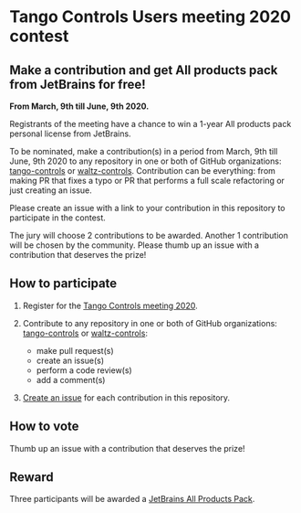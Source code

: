 # Tango Controls Users meeting 2020 contest
 
## Make a contribution and get All products pack from JetBrains for free!

**From March, 9th till June, 9th 2020.**

Registrants of the meeting have a chance to win a 1-year All products pack personal license from JetBrains.

To be nominated, make a contribution(s) in a period from March, 9th till June, 9th 2020 to any repository in one or both of GitHub organizations: [tango-controls](https://github.com/tango-controls) or [waltz-controls](https://github.com/waltz-controls). Contribution can be everything: from making PR that fixes a typo or PR that performs a full scale refactoring or just creating an issue.

Please create an issue with a link to your contribution in this repository to participate in the contest.

The jury will choose 2 contributions to be awarded. Another 1 contribution will be chosen by the community. Please thumb up an issue with a contribution that deserves the prize!

## How to participate

1. Register for the [Tango Controls meeting 2020](https://indico.esrf.fr/indico/event/41/registration/signin?returnURL=https%3A%2F%2Findico.esrf.fr%2Findico%2Fevent%2F41%2Fregistration%2Fregister).

2. Contribute to any repository in one or both of GitHub organizations: [tango-controls](https://github.com/tango-controls) or [waltz-controls](https://github.com/waltz-controls):

   * make pull request(s)
   * create an issue(s)
   * perform a code review(s)
   * add a comment(s)

3. [Create an issue](https://github.com/tango-controls/meeting-2020-contest/issues/new) for each contribution in this repository.

## How to vote

Thumb up an issue with a contribution that deserves the prize!

## Reward

Three participants will be awarded a [JetBrains All Products Pack](https://www.jetbrains.com/all/?from=tango-controls).
